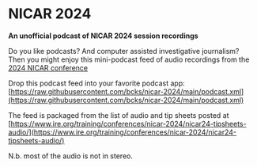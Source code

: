 # NICAR 2024
**An unofficial podcast of NICAR 2024 session recordings**

Do you like podcasts? And computer assisted investigative journalism? Then you might enjoy this mini-podcast feed of audio recordings from the [2024 NICAR conference](https://www.ire.org/training/conferences/nicar-2024/)

Drop this podcast feed into your favorite podcast app:  
[https://raw.githubusercontent.com/bcks/nicar-2024/main/podcast.xml](https://raw.githubusercontent.com/bcks/nicar-2024/main/podcast.xml)


The feed is packaged from the list of audio and tip sheets posted at  
[https://www.ire.org/training/conferences/nicar-2024/nicar24-tipsheets-audio/](https://www.ire.org/training/conferences/nicar-2024/nicar24-tipsheets-audio/)

N.b. most of the audio is not in stereo.

